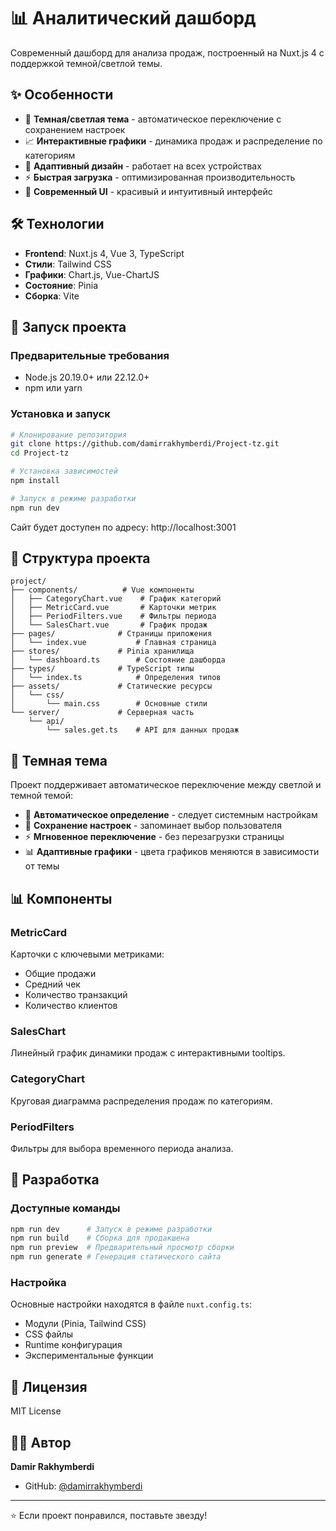 # 📊 Аналитический дашборд

Современный дашборд для анализа продаж, построенный на Nuxt.js 4 с поддержкой темной/светлой темы.

## ✨ Особенности

- 🎨 **Темная/светлая тема** - автоматическое переключение с сохранением настроек
- 📈 **Интерактивные графики** - динамика продаж и распределение по категориям
- 📱 **Адаптивный дизайн** - работает на всех устройствах
- ⚡ **Быстрая загрузка** - оптимизированная производительность
- 🎯 **Современный UI** - красивый и интуитивный интерфейс

## 🛠️ Технологии

- **Frontend**: Nuxt.js 4, Vue 3, TypeScript
- **Стили**: Tailwind CSS
- **Графики**: Chart.js, Vue-ChartJS
- **Состояние**: Pinia
- **Сборка**: Vite

## 🚀 Запуск проекта

### Предварительные требования
- Node.js 20.19.0+ или 22.12.0+
- npm или yarn

### Установка и запуск

```bash
# Клонирование репозитория
git clone https://github.com/damirrakhymberdi/Project-tz.git
cd Project-tz

# Установка зависимостей
npm install

# Запуск в режиме разработки
npm run dev
```

Сайт будет доступен по адресу: http://localhost:3001

## 📁 Структура проекта

```
project/
├── components/          # Vue компоненты
│   ├── CategoryChart.vue    # График категорий
│   ├── MetricCard.vue       # Карточки метрик
│   ├── PeriodFilters.vue    # Фильтры периода
│   └── SalesChart.vue       # График продаж
├── pages/              # Страницы приложения
│   └── index.vue           # Главная страница
├── stores/             # Pinia хранилища
│   └── dashboard.ts        # Состояние дашборда
├── types/              # TypeScript типы
│   └── index.ts            # Определения типов
├── assets/             # Статические ресурсы
│   └── css/
│       └── main.css        # Основные стили
└── server/             # Серверная часть
    └── api/
        └── sales.get.ts    # API для данных продаж
```

## 🎨 Темная тема

Проект поддерживает автоматическое переключение между светлой и темной темой:

- 🌙 **Автоматическое определение** - следует системным настройкам
- 💾 **Сохранение настроек** - запоминает выбор пользователя
- ⚡ **Мгновенное переключение** - без перезагрузки страницы
- 📊 **Адаптивные графики** - цвета графиков меняются в зависимости от темы

## 📊 Компоненты

### MetricCard
Карточки с ключевыми метриками:
- Общие продажи
- Средний чек
- Количество транзакций
- Количество клиентов

### SalesChart
Линейный график динамики продаж с интерактивными tooltips.

### CategoryChart
Круговая диаграмма распределения продаж по категориям.

### PeriodFilters
Фильтры для выбора временного периода анализа.

## 🔧 Разработка

### Доступные команды

```bash
npm run dev      # Запуск в режиме разработки
npm run build    # Сборка для продакшена
npm run preview  # Предварительный просмотр сборки
npm run generate # Генерация статического сайта
```

### Настройка

Основные настройки находятся в файле `nuxt.config.ts`:

- Модули (Pinia, Tailwind CSS)
- CSS файлы
- Runtime конфигурация
- Экспериментальные функции

## 📝 Лицензия

MIT License

## 👨‍💻 Автор

**Damir Rakhymberdi**
- GitHub: [@damirrakhymberdi](https://github.com/damirrakhymberdi)

---

⭐ Если проект понравился, поставьте звезду!